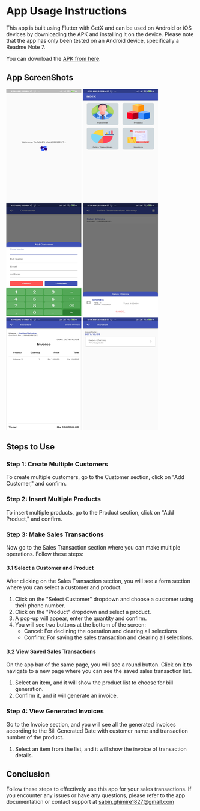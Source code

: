 # App Usage Instructions

This app is built using Flutter with GetX and can be used on Android or iOS devices by downloading the APK and installing it on the device. Please note that the app has only been tested on an Android device, specifically a Readme Note 7.

You can download the [APK from here](https://drive.google.com/file/d/1b8csRODkjKuF-XMBlmkhr7LhdsaoljbX/view?usp=sharing).

## App ScreenShots

<img src="appimage/image1.jpg" alt="Alt text" style="width:200px;height:300px;">
<img src="appimage/image2.jpg" alt="Alt text" style="width:200px;height:300px;">
<img src="appimage/image3.jpg" alt="Alt text" style="width:200px;height:300px;">
<img src="appimage/image4.jpg" alt="Alt text" style="width:200px;height:300px;">
<img src="appimage/image5.jpg" alt="Alt text" style="width:200px;height:300px;">
<img src="appimage/image6.jpg" alt="Alt text" style="width:200px;height:300px;">

## Steps to Use

### Step 1: Create Multiple Customers

To create multiple customers, go to the Customer section, click on "Add Customer," and confirm.

### Step 2: Insert Multiple Products

To insert multiple products, go to the Product section, click on "Add Product," and confirm.

### Step 3: Make Sales Transactions

Now go to the Sales Transaction section where you can make multiple operations. Follow these steps:

#### 3.1 Select a Customer and Product

After clicking on the Sales Transaction section, you will see a form section where you can select a customer and product.

1. Click on the "Select Customer" dropdown and choose a customer using their phone number.
2. Click on the "Product" dropdown and select a product.
3. A pop-up will appear, enter the quantity and confirm.
4. You will see two buttons at the bottom of the screen:
    - Cancel: For declining the operation and clearing all selections
    - Confirm: For saving the sales transaction and clearing all selections.

#### 3.2 View Saved Sales Transactions

On the app bar of the same page, you will see a round button. Click on it to navigate to a new page where you can see the saved sales transaction list.

1. Select an item, and it will show the product list to choose for bill generation.
2. Confirm it, and it will generate an invoice.

### Step 4: View Generated Invoices

Go to the Invoice section, and you will see all the generated invoices according to the Bill Generated Date with customer name and transaction number of the product.

1. Select an item from the list, and it will show the invoice of transaction details.

## Conclusion

Follow these steps to effectively use this app for your sales transactions. If you encounter any issues or have any questions, please refer to the app documentation or contact support at sabin.ghimire1827@gmail.com
